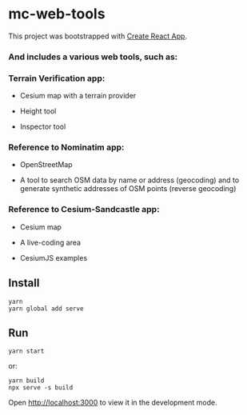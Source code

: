 # mc-web-tools

This project was bootstrapped with [Create React App](https://github.com/facebook/create-react-app).

### And includes a various web tools, such as:

### Terrain Verification app:

* Cesium map with a terrain provider

* Height tool

* Inspector tool

### Reference to Nominatim app:

* OpenStreetMap

* A tool to search OSM data by name or address (geocoding) and to generate synthetic addresses of OSM points (reverse geocoding)

### Reference to Cesium-Sandcastle app:

* Cesium map

* A live-coding area

* CesiumJS examples

## Install
```
yarn
yarn global add serve
```
## Run
```
yarn start
```
or:
```
yarn build
npx serve -s build
```

Open [http://localhost:3000](http://localhost:3000) to view it in the development mode.
